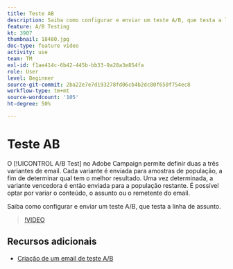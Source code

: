 ```yaml
---
title: Teste AB
description: Saiba como configurar e enviar um teste A/B, que testa a linha de assunto.
feature: A/B Testing
kt: 3907
thumbnail: 18480.jpg
doc-type: feature video
activity: use
team: TM
exl-id: f1ae414c-6b42-445b-bb33-9a28a3e854fa
role: User
level: Beginner
source-git-commit: 2ba22e7e7d193278fd06cb4b2dc80f650f754ec8
workflow-type: tm+mt
source-wordcount: '105'
ht-degree: 50%

---
```


# Teste AB

O [!UICONTROL A/B Test] no Adobe Campaign permite definir duas a três variantes de email. Cada variante é enviada para amostras de população, a fim de determinar qual tem o melhor resultado. Uma vez determinada, a variante vencedora é então enviada para a população restante. É possível optar por variar o conteúdo, o assunto ou o remetente do email.

Saiba como configurar e enviar um teste A/B, que testa a linha de assunto.

>[!VIDEO](https://video.tv.adobe.com/v/18480?quality=12)

## Recursos adicionais

* [Criação de um email de teste A/B](https://experienceleague.adobe.com/docs/campaign-standard/using/communication-channels/email-messages/designing-an-a-b-test-email.html)

